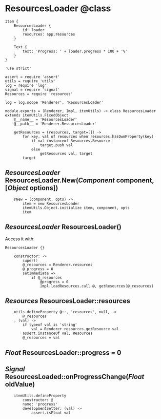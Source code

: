 ResourcesLoader @class
======================

```nml
Item {
	ResourcesLoader {
		id: loader
		resources: app.resources
	}

	Text {
		text: 'Progress: ' + loader.progress * 100 + '%'
	}
}
```

	'use strict'

	assert = require 'assert'
	utils = require 'utils'
	log = require 'log'
	signal = require 'signal'
	Resources = require 'resources'

	log = log.scope 'Renderer', 'ResourcesLoader'

	module.exports = (Renderer, Impl, itemUtils) -> class ResourcesLoader extends itemUtils.FixedObject
		@__name__ = 'ResourcesLoader'
		@__path__ = 'Renderer.ResourcesLoader'

		getResources = (resources, target=[]) ->
			for key, val of resources when resources.hasOwnProperty(key)
				if val instanceof Resources.Resource
					target.push val
				else
					getResources val, target
			target

*ResourcesLoader* ResourcesLoader.New(*Component* component, [*Object* options])
--------------------------------------------------------------------------------

		@New = (component, opts) ->
			item = new ResourcesLoader
			itemUtils.Object.initialize item, component, opts
			item

*ResourcesLoader* ResourcesLoader()
-----------------------------------

Access it with:
```nml
ResourcesLoader {}
```

		constructor: ->
			super()
			@_resources = Renderer.resources
			@_progress = 0
			setImmediate =>
				if @_resources
					@progress = 0
					Impl.loadResources.call @, getResources(@_resources)

*Resources* ResourcesLoader::resources
--------------------------------------

		utils.defineProperty @::, 'resources', null, ->
			@_resources
		, (val) ->
			if typeof val is 'string'
				val = Renderer.resources.getResource val
			assert.instanceOf val, Resources
			@_resources = val

*Float* ResourcesLoader::progress = 0
-------------------------------------

## *Signal* ResourcesLoaded::onProgressChange(*Float* oldValue)

		itemUtils.defineProperty
			constructor: @
			name: 'progress'
			developmentSetter: (val) ->
				assert.isFloat val
